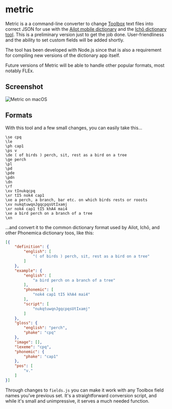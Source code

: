 # metric

Metric is a a command-line converter to change [Toolbox](http://www-01.sil.org/computing/toolbox/) text files into correct JSON for use with the [Ailot mobile dictionary](https://github.com/phonemica/ailot) and the [Ichō dictionary tool](). This is a preliminary version just to get the job done. User-friendliness and the ability to set custom fields will be added shortly.

The tool has been developed with Node.js since that is also a requirement for compiling new versions of the dictionary app itself.

Future versions of Metric will be able to handle other popular formats, most notably FLEx.

## Screenshot

![Metric on macOS](http://phonemica.net/github/metric.png)

## Formats

With this tool and a few small changes, you can easily take this…

```
\se cpq
\le
\ph cap1
\ps v
\de ( of birds ) perch, sit, rest as a bird on a tree
\ge perch
\pl
\pd
\pde
\pdn
\dn
\rf
\xv tInukqcpq
\xr tI5 nok4 cap1
\xe a perch, a branch, bar etc. on which birds rests or roosts
\xv nukqtuwqnJgqcpqsUtIxamj
\xr nok4 cap1 tI5 khA4 mai4
\xe a bird perch on a branch of a tree
\xn
```

…and convert it to the common dictionary format used by Ailot, Ichō, and other Phonemica dictionary toos, like this:

```json
[{
	"definition": {
		"english": [
			"( of birds ) perch, sit, rest as a bird on a tree"
		]
	},
	"example": {
		"english": [
			"a bird perch on a branch of a tree"
		],
		"phonemic": [
			"nok4 cap1 tI5 khA4 mai4"
		],
		"script": [
			"nukqtuwqnJgqcpqsUtIxamj"
		]
	},
	"gloss": {
		"english": "perch",
		"phake": "cpq"
	},
	"image": [],
	"lexeme": "cpq",
	"phonemic": {
		"phake": "cap1"
	},
	"pos": [
		"v."
	]
}]
```

Through changes to `fields.js` you can make it work with any Toolbox field names you've previous set. It's a straightforward conversion script, and while it's small and unimpressive, it serves a much needed function.
